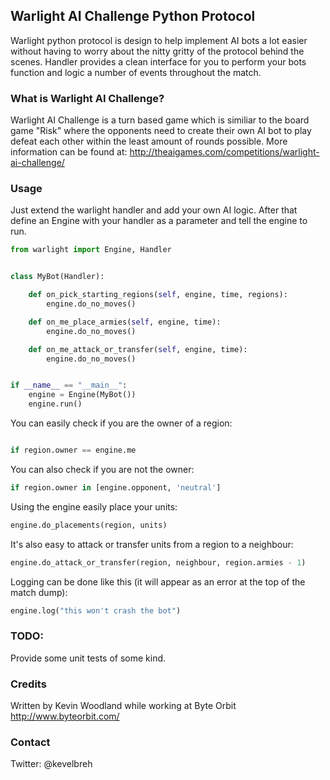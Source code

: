 ## Warlight AI Challenge Python Protocol

Warlight python protocol is design to help implement AI bots a lot easier without
having to worry about the nitty gritty of the protocol behind the scenes.  Handler provides a clean interface for you to perform your bots function and logic a number of events throughout the match.

### What is Warlight AI Challenge?

Warlight AI Challenge is a turn based game which is similiar to the board game 
"Risk" where the opponents need to create their own AI bot to play defeat each other
within the least amount of rounds possible. More information can be found at: <http://theaigames.com/competitions/warlight-ai-challenge/>

### Usage

Just extend the warlight handler and add your own AI logic. After that define an
Engine with your handler as a parameter and tell the engine to run.

```python
from warlight import Engine, Handler


class MyBot(Handler):

    def on_pick_starting_regions(self, engine, time, regions):
        engine.do_no_moves()

    def on_me_place_armies(self, engine, time):
        engine.do_no_moves()

    def on_me_attack_or_transfer(self, engine, time):
        engine.do_no_moves()


if __name__ == "__main__":
    engine = Engine(MyBot())
    engine.run()
```

You can easily check if you are the owner of a region:

```python

if region.owner == engine.me
```

You can also check if you are not the owner:

```python
if region.owner in [engine.opponent, 'neutral']
```

Using the engine easily place your units:

```python
engine.do_placements(region, units)
```

It's also easy to attack or transfer units from a region to a neighbour:

```python
engine.do_attack_or_transfer(region, neighbour, region.armies - 1)
```
    

Logging can be done like this (it will appear as an error at the top of the match dump):

```python
engine.log("this won't crash the bot")
```

### TODO:
Provide some unit tests of some kind.
        
### Credits
Written by Kevin Woodland while working at Byte Orbit <http://www.byteorbit.com/>

### Contact
Twitter: @kevelbreh

